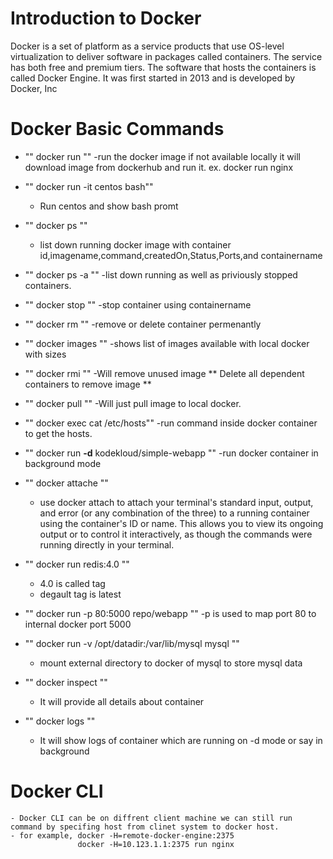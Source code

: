 # Introduction to Docker
Docker is a set of platform as a service products that use OS-level virtualization to deliver software in packages called containers. 
The service has both free and premium tiers. 
The software that hosts the containers is called Docker Engine.
It was first started in 2013 and is developed by Docker, Inc

# Docker Basic Commands
- "" docker run <imagename>""
	-run the docker image if not available locally it will download image from dockerhub and run it.
	ex. docker run nginx

- "" docker run -it centos bash""
	- Run centos and show bash promt

- "" docker ps ""
	- list down running docker image with container id,imagename,command,createdOn,Status,Ports,and containername

- "" docker ps -a ""
	-list down running as well as priviously stopped containers.

- "" docker stop <containername> ""
     -stop container using containername

- "" docker rm <containername> ""
	-remove or delete container permenantly

- "" docker images ""
	-shows list of images available with local docker with sizes

- "" docker rmi <imagename> ""
	-Will remove unused image ** Delete all dependent containers to remove image **

- "" docker pull <imagename> ""
	-Will just pull image to local docker.

- "" docker exec <containername> cat /etc/hosts""
	-run command inside docker container to get the hosts.

- "" docker run **-d** kodekloud/simple-webapp ""
	-run docker container in background mode

- "" docker attache <containerid> ""
	- use docker attach to attach your terminal's standard input, output, and error (or any combination of the three) to a running container using the container's ID or name.
	 This allows you to view its ongoing output or to control it interactively, as though the commands were running directly in your terminal.

- "" docker run redis:4.0 ""
   - 4.0 is called tag
   - degault tag is latest

- "" docker run -p 80:5000 repo/webapp ""
	-p is used to map port 80 to internal docker port 5000

- "" docker run -v /opt/datadir:/var/lib/mysql mysql ""
	- mount external directory to docker of mysql to store mysql data

- "" docker inspect <containername>""
	- It will provide all details about container

- "" docker logs <cotainername>""
	- It will show logs of container which are running on -d mode or say in background

# Docker CLI
	- Docker CLI can be on diffrent client machine we can still run command by specifing host from clinet system to docker host.
	- for example, docker -H=remote-docker-engine:2375
				   docker -H=10.123.1.1:2375 run nginx




